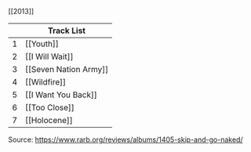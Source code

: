 [[2013]]

|     | Track List            |
| --- | --------------------- |
| 1   | [[Youth]]             |
| 2   | [[I Will Wait]]       |
| 3   | [[Seven Nation Army]] |
| 4   | [[Wildfire]]          |
| 5   | [[I Want You Back]]   |
| 6   | [[Too Close]]         |
| 7   | [[Holocene]]          |
Source: https://www.rarb.org/reviews/albums/1405-skip-and-go-naked/ 